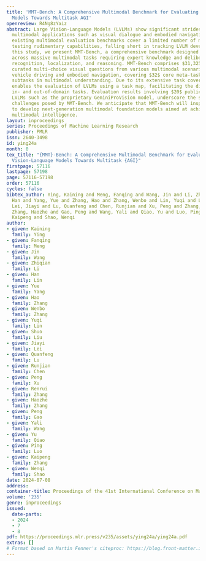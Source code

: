 ```yaml
---
title: 'MMT-Bench: A Comprehensive Multimodal Benchmark for Evaluating Large Vision-Language
  Models Towards Multitask AGI'
openreview: R4Ng8zYaiz
abstract: Large Vision-Language Models (LVLMs) show significant strides in general-propose
  multimodal applications such as visual dialogue and embodied navigation. However,
  existing multimodal evaluation benchmarks cover a limited number of multimodal tasks
  testing rudimentary capabilities, falling short in tracking LVLM development. In
  this study, we present MMT-Bench, a comprehensive benchmark designed to assess LVLMs
  across massive multimodal tasks requiring expert knowledge and deliberate visual
  recognition, localization, and reasoning. MMT-Bench comprises $31,325$ meticulously
  curated multi-choice visual questions from various multimodal scenarios such as
  vehicle driving and embodied navigation, covering $32$ core meta-tasks and $162$
  subtasks in multimodal understanding. Due to its extensive task coverage, MMT-Bench
  enables the evaluation of LVLMs using a task map, facilitating the discovery of
  in- and out-of-domain tasks. Evaluation results involving $20$ publicly available
  LVLMs such as the proprietary GeminiProVision model, underscore the significant
  challenges posed by MMT-Bench. We anticipate that MMT-Bench will inspire the community
  to develop next-generation multimodal foundation models aimed at achieving general-purpose
  multimodal intelligence.
layout: inproceedings
series: Proceedings of Machine Learning Research
publisher: PMLR
issn: 2640-3498
id: ying24a
month: 0
tex_title: "{MMT}-Bench: A Comprehensive Multimodal Benchmark for Evaluating Large
  Vision-Language Models Towards Multitask {AGI}"
firstpage: 57116
lastpage: 57198
page: 57116-57198
order: 57116
cycles: false
bibtex_author: Ying, Kaining and Meng, Fanqing and Wang, Jin and Li, Zhiqian and Lin,
  Han and Yang, Yue and Zhang, Hao and Zhang, Wenbo and Lin, Yuqi and Liu, Shuo and
  Lei, Jiayi and Lu, Quanfeng and Chen, Runjian and Xu, Peng and Zhang, Renrui and
  Zhang, Haozhe and Gao, Peng and Wang, Yali and Qiao, Yu and Luo, Ping and Zhang,
  Kaipeng and Shao, Wenqi
author:
- given: Kaining
  family: Ying
- given: Fanqing
  family: Meng
- given: Jin
  family: Wang
- given: Zhiqian
  family: Li
- given: Han
  family: Lin
- given: Yue
  family: Yang
- given: Hao
  family: Zhang
- given: Wenbo
  family: Zhang
- given: Yuqi
  family: Lin
- given: Shuo
  family: Liu
- given: Jiayi
  family: Lei
- given: Quanfeng
  family: Lu
- given: Runjian
  family: Chen
- given: Peng
  family: Xu
- given: Renrui
  family: Zhang
- given: Haozhe
  family: Zhang
- given: Peng
  family: Gao
- given: Yali
  family: Wang
- given: Yu
  family: Qiao
- given: Ping
  family: Luo
- given: Kaipeng
  family: Zhang
- given: Wenqi
  family: Shao
date: 2024-07-08
address:
container-title: Proceedings of the 41st International Conference on Machine Learning
volume: '235'
genre: inproceedings
issued:
  date-parts:
  - 2024
  - 7
  - 8
pdf: https://proceedings.mlr.press/v235/assets/ying24a/ying24a.pdf
extras: []
# Format based on Martin Fenner's citeproc: https://blog.front-matter.io/posts/citeproc-yaml-for-bibliographies/
---
```

